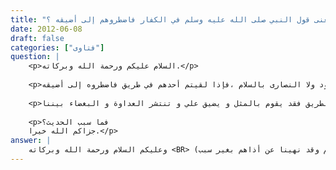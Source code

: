 ```yaml
---
title: "ما معنى قول النبي صلى الله عليه وسلم في الكفار فاضطروهم إلى أضيقه ؟"
date: 2012-06-08
draft: false
categories: ["فتاوى"]
question: |
    <p>السلام عليكم ورحمة الله وبركاته.</p>
    
    <p>في حديث مروي عن مسلم قال الرسول صلى الله عليه و سلم:لا تبدؤوا اليهود ولا النصارى بالسلام ،فإذا لقيتم أحدهم في طريق فاضطروه إلى أضيقه.</p>
    
    <p>فما سبب الاضطرار إلى الأضيق؟ أليست هذه معاملة بغير معروف؟ و إذا لاحظ الكافر أنني لا أفسح له بالطريق فقد يقوم بالمثل و يضيق علي و تنتشر العداوة و البغضاء بيننا.</p>
    
    <p>فما سبب الحديث؟
    جزاكم الله خيرا.</p>
answer: |
    وعليكم السلام ورحمة الله وبركاته <BR> أخي -حفظك الله تعالى- ليس معنى الحديث ما تبادر إلى ذهنك وليست هذه معاملة بغير المعروف كما قلت بل هي معاملة بالمعروف لكن فهمك للحديث هو الذي جعلك تتصور هذا ، فالحديث معناه قال الحافظ ابن حجر (11/40): ( قال القرطبي في قوله (وإذا لقيتموهم في طريق فاضطروهم إلى أضيقه) معناه لا تتنحوا لهم عن الطريق الضيق إكراما لهم واحتراما ، وعلى هذا فتكون هذه الجملة مناسبة للجملة الأولى في المعنى وليس المعنى إذا لقيتموهم في طريق واسع فألجئوهم إلى حرفه حتى يضيق عليهم لأن ذلك أذى لهم وقد نهينا عن أذاهم بغير سبب) . <BR>فالحديث لا يدعونا إلى التضييق عليهم في الطريق مطلقا ولكن ينهانا عن بدئهم بالسلام وكذلك ينهانا عن تعظيهم وإجلالهم بأن نجعل الطريق لهم لأجل إجلالهم وتعظيمهم فهم لا يعظمون لأنهم كفروا بالواحد الأحد وبالنبي صلى الله عليه وسلم لكن في نفس الوقت لا يجوز ظلمهم وأذاهم بل يجب العدل إليهم واظهار رحمة وعدل وقوة الإسلام كما دلت على ذلك نصوص كثيرة من القرآن والسنة ، فالموادة والمحبة لله ورسوله والمسلمين على قدر إيمانهم وأعمالهم ، والعدل والقسط وعدم الأذى يكون لجميع البشر مسلمهم وكافرهم . <BR>والله أعلم .
---
```



